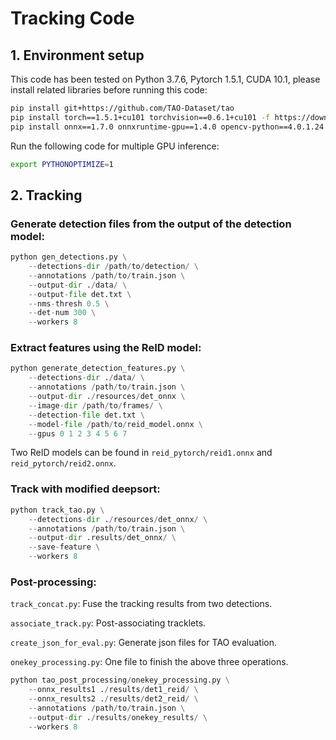 # Tracking Code

## 1. Environment setup
This code has been tested on Python 3.7.6, Pytorch 1.5.1, CUDA 10.1, please install related libraries before running this code:
```bash
pip install git+https://github.com/TAO-Dataset/tao
pip install torch==1.5.1+cu101 torchvision==0.6.1+cu101 -f https://download.pytorch.org/whl/torch_stable.html
pip install onnx==1.7.0 onnxruntime-gpu==1.4.0 opencv-python==4.0.1.24 scikit-learn==0.22.1
```
Run the following code for multiple GPU inference:
```bash
export PYTHONOPTIMIZE=1
```

## 2. Tracking

### Generate detection files from the output of the detection model:
```python
python gen_detections.py \
    --detections-dir /path/to/detection/ \
    --annotations /path/to/train.json \
    --output-dir ./data/ \
    --output-file det.txt \
    --nms-thresh 0.5 \
    --det-num 300 \
    --workers 8
```
### Extract features using the ReID model:
```python
python generate_detection_features.py \
    --detections-dir ./data/ \
    --annotations /path/to/train.json \
    --output-dir ./resources/det_onnx \
    --image-dir /path/to/frames/ \
    --detection-file det.txt \
    --model-file /path/to/reid_model.onnx \
    --gpus 0 1 2 3 4 5 6 7
```
Two ReID models can be found in `reid_pytorch/reid1.onnx` and `reid_pytorch/reid2.onnx`.
### Track with modified deepsort:
```python
python track_tao.py \
    --detections-dir ./resources/det_onnx/ \
    --annotations /path/to/train.json \
    --output-dir .results/det_onnx/ \
    --save-feature \
    --workers 8
```
### Post-processing:
`track_concat.py`: Fuse the tracking results from two detections.

`associate_track.py`: Post-associating tracklets.

`create_json_for_eval.py`: Generate json files for TAO evaluation.

`onekey_processing.py`: One file to finish the above three operations.

```python
python tao_post_processing/onekey_processing.py \
    --onnx_results1 ./results/det1_reid/ \
    --onnx_results2 ./results/det2_reid/ \
    --annotations /path/to/train.json \
    --output-dir ./results/onekey_results/ \
    --workers 8
```